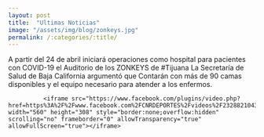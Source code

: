 ```yaml
---
layout: post
title:  "Ultimas Noticias"
image: "/assets/img/blog/zonkeys.jpg"
permalink: /:categories/:title/
---
```


A partir del 24 de abril iniciará operaciones como hospital para pacientes con COVID-19 el Auditorio de los ZONKEYS de #Tijuana 
La Secretaría de Salud de Baja California argumentó que Contarán con más de 90 camas disponibles y el equipo necesario para atender a los enfermos.

              <iframe src="https://www.facebook.com/plugins/video.php?href=https%3A%2F%2Fwww.facebook.com%2FCNRDEPORTES%2Fvideos%2F2328821043888112%2F&show_text=0&width=560" width="560" height="308" style="border:none;overflow:hidden" scrolling="no" frameborder="0" allowTransparency="true" allowFullScreen="true"></iframe>
